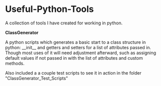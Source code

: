 # Useful-Python-Tools
A collection of tools I have created for working in python.


<b>ClassGenerator</b>

<blockqoute>
  A python scripts which generates a basic start to a class structure in python: __init__ and getters and setters for a list of attributes passed in. Though most uses of it will need adjustment afterward, such as assigning default values if not passed in with the list of attributes and custom methods.
  
  Also included a a couple test scripts to see it in action in the folder "ClassGenerator_Test_Scripts"
</blockquote>
